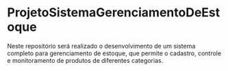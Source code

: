 # ProjetoSistemaGerenciamentoDeEstoque
Neste repositório será realizado o desenvolvimento de um sistema completo para gerenciamento de estoque, que permite o cadastro, controle e monitoramento de produtos de diferentes categorias.
